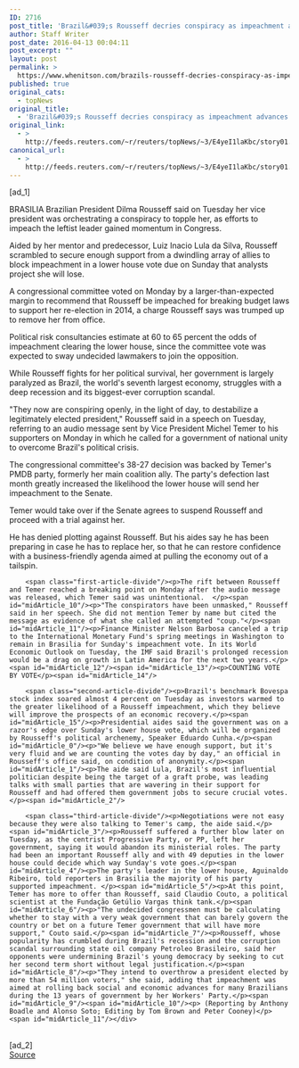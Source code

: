 ```yaml
---
ID: 2716
post_title: 'Brazil&#039;s Rousseff decries conspiracy as impeachment advances'
author: Staff Writer
post_date: 2016-04-13 00:04:11
post_excerpt: ""
layout: post
permalink: >
  https://www.whenitson.com/brazils-rousseff-decries-conspiracy-as-impeachment-advances/
published: true
original_cats:
  - topNews
original_title:
  - 'Brazil&#039;s Rousseff decries conspiracy as impeachment advances'
original_link:
  - >
    http://feeds.reuters.com/~r/reuters/topNews/~3/E4yeI1laKbc/story01.htm
canonical_url:
  - >
    http://feeds.reuters.com/~r/reuters/topNews/~3/E4yeI1laKbc/story01.htm
---
```

 [ad_1]
<br><div id="articleText">
<span id="midArticle_start"/>

<span id="midArticle_0"/><span class="focusParagraph" readability="4"><p><span class="articleLocation">BRASILIA</span> Brazilian President Dilma Rousseff said on Tuesday her vice president was orchestrating a conspiracy to topple her, as efforts to impeach the leftist leader gained momentum in Congress.</p></span><span id="midArticle_1"/><p>Aided by her mentor and predecessor, Luiz Inacio Lula da Silva, Rousseff scrambled to secure enough support from a dwindling array of allies to block impeachment in a lower house vote due on Sunday that analysts project she will lose.</p><span id="midArticle_2"/><p>A congressional committee voted on Monday by a larger-than-expected margin to recommend that Rousseff be impeached for breaking budget laws to support her re-election in 2014, a charge Rousseff says was trumped up to remove her from office. </p><span id="midArticle_3"/><p>Political risk consultancies estimate at 60 to 65 percent the odds of impeachment clearing the lower house, since the committee vote was expected to sway undecided lawmakers to join the opposition.</p><span id="midArticle_4"/><p>While Rousseff fights for her political survival, her government is largely paralyzed as Brazil, the world's seventh largest economy, struggles with a deep recession and its biggest-ever corruption scandal.</p><span id="midArticle_5"/><p>"They now are conspiring openly, in the light of day, to destabilize a legitimately elected president," Rousseff said in a speech on Tuesday, referring to an audio message sent by Vice President Michel Temer to his supporters on Monday in which he called for a government of national unity to overcome Brazil's political crisis.</p><span id="midArticle_6"/><p>The congressional committee's 38-27 decision was backed by Temer's PMDB party, formerly her main coalition ally. The party's defection last month greatly increased the likelihood the lower house will send her impeachment to the Senate. </p><span id="midArticle_7"/><p>Temer would take over if the Senate agrees to suspend Rousseff and proceed with a trial against her.</p><span id="midArticle_8"/><p>He has denied plotting against Rousseff. But his aides say he has been preparing in case he has to replace her, so that he can restore confidence with a business-friendly agenda aimed at pulling the economy out of a tailspin.</p><span id="midArticle_9"/>
        
        <span class="first-article-divide"/><p>The rift between Rousseff and Temer reached a breaking point on Monday after the audio message was released, which Temer said was unintentional.  </p><span id="midArticle_10"/><p>"The conspirators have been unmasked," Rousseff said in her speech. She did not mention Temer by name but cited the message as evidence of what she called an attempted "coup."</p><span id="midArticle_11"/><p>Finance Minister Nelson Barbosa canceled a trip to the International Monetary Fund's spring meetings in Washington to remain in Brasilia for Sunday's impeachment vote. In its World Economic Outlook on Tuesday, the IMF said Brazil's prolonged recession would be a drag on growth in Latin America for the next two years.</p><span id="midArticle_12"/><span id="midArticle_13"/><p>COUNTING VOTE BY VOTE</p><span id="midArticle_14"/>
        
        <span class="second-article-divide"/><p>Brazil's benchmark Bovespa stock index soared almost 4 percent on Tuesday as investors warmed to the greater likelihood of a Rousseff impeachment, which they believe will improve the prospects of an economic recovery.</p><span id="midArticle_15"/><p>Presidential aides said the government was on a razor's edge over Sunday's lower house vote, which will be organized by Rousseff's political archenemy, Speaker Eduardo Cunha.</p><span id="midArticle_0"/><p>"We believe we have enough support, but it's very fluid and we are counting the votes day by day," an official in Rousseff's office said, on condition of anonymity.</p><span id="midArticle_1"/><p>The aide said Lula, Brazil's most influential politician despite being the target of a graft probe, was leading talks with small parties that are wavering in their support for Rousseff and had offered them government jobs to secure crucial votes. </p><span id="midArticle_2"/>
        
        <span class="third-article-divide"/><p>Negotiations were not easy because they were also talking to Temer's camp, the aide said.</p><span id="midArticle_3"/><p>Rousseff suffered a further blow later on Tuesday, as the centrist Progressive Party, or PP, left her government, saying it would abandon its ministerial roles. The party had been an important Rousseff ally and with 49 deputies in the lower house could decide which way Sunday's vote goes.</p><span id="midArticle_4"/><p>The party's leader in the lower house, Aguinaldo Ribeiro, told reporters in Brasilia the majority of his party supported impeachment. </p><span id="midArticle_5"/><p>At this point, Temer has more to offer than Rousseff, said Claudio Couto, a political scientist at the Fundação Getúlio Vargas think tank.</p><span id="midArticle_6"/><p>"The undecided congressmen must be calculating whether to stay with a very weak government that can barely govern the country or bet on a future Temer government that will have more support," Couto said.</p><span id="midArticle_7"/><p>Rousseff, whose popularity has crumbled during Brazil's recession and the corruption scandal surrounding state oil company Petroleo Brasileiro, said her opponents were undermining Brazil's young democracy by seeking to cut her second term short without legal justification.</p><span id="midArticle_8"/><p>"They intend to overthrow a president elected by more than 54 million voters," she said, adding that impeachment was aimed at rolling back social and economic advances for many Brazilians during the 13 years of government by her Workers' Party.</p><span id="midArticle_9"/><span id="midArticle_10"/><p> (Reporting by Anthony Boadle and Alonso Soto; Editing by Tom Brown and Peter Cooney)</p><span id="midArticle_11"/></div>
<br>[ad_2]
<br><a href="http://feeds.reuters.com/~r/reuters/topNews/~3/E4yeI1laKbc/story01.htm">Source </a>